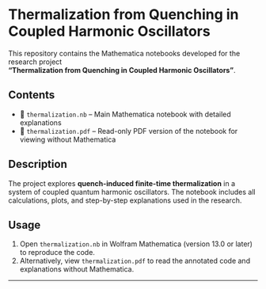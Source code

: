 # Thermalization from Quenching in Coupled Harmonic Oscillators

This repository contains the Mathematica notebooks developed for the research project  
**“Thermalization from Quenching in Coupled Harmonic Oscillators”**.

## Contents
- 📓 `thermalization.nb` – Main Mathematica notebook with detailed explanations
- 📄 `thermalization.pdf` – Read-only PDF version of the notebook for viewing without Mathematica

## Description
The project explores **quench-induced finite-time thermalization** in a system of coupled quantum harmonic oscillators. The notebook includes all calculations, plots, and step-by-step explanations used in the research.

## Usage
1. Open `thermalization.nb` in Wolfram Mathematica (version 13.0 or later) to reproduce the code.  
2. Alternatively, view `thermalization.pdf` to read the annotated code and explanations without Mathematica.

---

